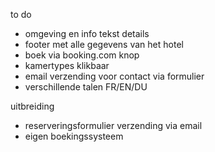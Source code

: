 to do
- omgeving en info tekst details
- footer met alle gegevens van het hotel
- boek via booking.com knop
- kamertypes klikbaar
- email verzending voor contact via formulier
- verschillende talen FR/EN/DU

uitbreiding
- reserveringsformulier verzending via email
- eigen boekingssysteem
